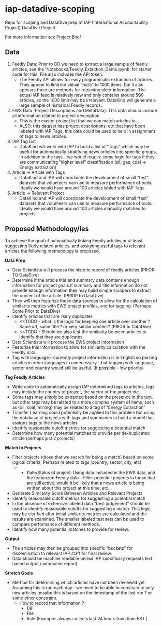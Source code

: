 # iap-datadive-scoping
Repo for scoping and DataDive prep of IAP (International Accountability Project) DataDive Project. 

For more information see [Project Brief](https://docs.google.com/document/d/1r0n5Vh09N4QrXRs9QPfUaI6Bw-lWd3snTgomHhojA0E/edit)

## Data 
1. Feedly Data: Prior to DD we need to extract a large sample of feedly articles, see the 'Notebooks/Feedly_Extaction_Demo.ipynb' for starter code for this. File also includes the API token.  
    * The Feedly API allows for easy programmatic extraction of articles. They appear to limit individual “pulls” to 1000 items, but it also appears there are methods for retrieving older information. The actual IAP feed is relatively new and only contains around 500 articles, so the 1000 limit may be irrelevant. DataKind will generate a large sample of historical Feedly records.
2. EWS Data (Project Descriptions and MetaData):  This data should include all information related to project description.
    * This is the master project list that we can match articles to. 
    * ALSO: this dataset has project descriptions, etc that have been labeled with IAP Tags, this data could be used to help in assignment of tags to news articles. 
3. IAP Tag List
    * DataKind will work with IAP to build a list of “Tags” which may be useful for automatically stratifying news articles into specific groups.  In addition to the tags - we would require some logic for tags if they are communicating “higher level”  classification (oil, gas, coal → Energy extraction)
4. Article -> Article with Tags
    * DataKind and IAP will coordinate the development of small “test” datasets that volunteers can use to measure performance of tools. Ideally we would have around 100 articles labled with IAP Tags. 
5. Article -> Relevant Project 
    * DataKind and IAP will coordinate the development of small “test” datasets that volunteers can use to measure performance of tools. Ideally we would have around 100 articles manually matched to projects.


## Proposed Methodology/ies
To achieve the goal of automatically linking Feedly articles,or at least suggesting likely related articles, and assigning useful tags to relevant articles the following methodology is proposed.  

**Data Prep**

* Data Scientists will process the historic record of feedly articles (PRIOR TO DataDive)
* Determine if the article title and summary data contains enough information for project goals.If summary and title information do not provide enough information they may build simple scrapers to extract the content of the article. (PRIOR to DataDive)
* They will then featurize these data sources to allow for the calculation of similarity metrics with EWS project profiles, and for tagging. (Perhaps Some Prior to DataDive)
* Identify articles that are likely duplicates 
    * <<TODO - what is the logic for keeping one article over another ? Same url, same title ? or very similar content? (PRIOR to DataDive)
    * <<TODO - Should we also test the similarity between articles to identify that they are duplicates 
* Data Scientists will process the EWS project information
* Featurize this information to allow for similarity calculation with the Feedly data. 
* Tag with language - currently project information is in English so parsing articles in other languages in unnecessary - but tagging with language, sector and country would still be useful. (If possible - low priority)

**Tag Feedly Articles**
* Write code to automatically assign IAP determined tags to articles, tags may include the country of project, the sector of the project etc. 
* Some tags may simply be extracted based on the presence in the text, but other tags may be related to a more complex system of items, such as {oil, coal, mining}  may be related to a tag of “Energy Extraction”
* Transfer Learning  could potentially be applied to this problem but using the database of projects with tags and summaries to build a model that assigns tags to the news articles
* Identify reasonable cutoff metrics for suggesting a potential match
* Determine how many potential matches to provide per de-duplicated article (perhaps just 2 projects) 


**Match to Projects**
* Filter projects (those that we search for being a match) based on some logical criteria, Perhaps related to tags (country, sector, city, etc) 
    - * Date/Status of project: Using data included in the EWS data, and the featurized Feedly data - Filter potential projects to those that are still active, would it be likely that a news article is being written about this project at this time, etc. 
* Generate Similarity Score Between Articles and Relevant Projects
* Identify reasonable cutoff metrics for suggesting a potential match
* In the absence of extensive labeled data “best judgement” should be used to identify reasonable cutoffs for suggesting a match. This logic may be clarified after initial similarity metrics are calculated and the results are examined. The smaller labeled test sets can be used to compare performance of different methods. 
* Identify how many potential matches to provide for review. 

**Output**
* The articles may then be grouped into specific “buckets” for dissemination to relevant IAP staff for final review. 
* Data should be machine readable unless IAP specifically requests text based output (automated report)

**Stretch Goals**
* Method for determining which articles have not been reviewed yet
Assuming this is run each day - we need to be able to constrain to only new articles, maybe this is based on the timestamp of the last run ? or some other constraint. 
    * How to record that information ?
        * DB
        * File
        * Rule (Example: always collects last 24 hours from 8am EST )
